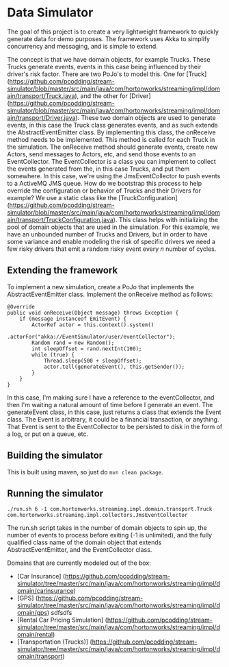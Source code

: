 Data Simulator
================

The goal of this project is to create a very lightweight framework to quickly generate data for demo purposes.  The framework uses Akka to simplify concurrency and messaging, and is simple to extend.  

The concept is that we have domain objects, for example Trucks.  These Trucks generate events, events in this case being influenced by their driver's risk factor.  There are two PoJo's to model this.  One for [Truck] (https://github.com/pcodding/stream-simulator/blob/master/src/main/java/com/hortonworks/streaming/impl/domain/transport/Truck.java), and the other for [Driver] (https://github.com/pcodding/stream-simulator/blob/master/src/main/java/com/hortonworks/streaming/impl/domain/transport/Driver.java).  These two domain objects are used to generate events, in this case the Truck class generates events, and as such extends the AbstractEventEmitter class.  By implementing this class, the onReceive method needs to be implemented.  This method is called for each Truck in the simulation.  The onReceive method should generate events, create new Actors, send messages to Actors, etc, and send those events to an EventCollector.  The EventCollector is a class you can implement to collect the events generated from the, in this case Trucks, and put them somewhere.  In this case, we're using the JmsEventCollector to push events to a ActiveMQ JMS queue.  How do we bootstrap this process to help override the configuration or behavior of Trucks and their Drivers for example?  We use a static class like the [TruckConfiguration] (https://github.com/pcodding/stream-simulator/blob/master/src/main/java/com/hortonworks/streaming/impl/domain/transport/TruckConfiguration.java).  This class helps with initializing the pool of domain objects that are used in the simulation.  For this example, we have an unbounded number of Trucks and Drivers, but in order to have some variance and enable modeling the risk of specific drivers we need a few risky drivers that emit a random risky event every _n_ number of cycles.

## Extending the framework

To implement a new simulation, create a PoJo that implements the AbstractEventEmitter class.  Implement the onReceive method as follows:

	@Override
	public void onReceive(Object message) throws Exception {
	    if (message instanceof EmitEvent) {
	        ActorRef actor = this.context().system()
	                .actorFor("akka://EventSimulator/user/eventCollector");
	        Random rand = new Random();
	        int sleepOffset = rand.nextInt(100);
	        while (true) {
	            Thread.sleep(500 + sleepOffset);
	            actor.tell(generateEvent(), this.getSender());
	        }
	    }
	}
	
In this case, I'm making sure I have a reference to the eventCollector, and then I'm waiting a natural amount of time before I generate an event.  The generateEvent class, in this case, just returns a class that extends the Event class.  The Event is arbitrary, it could be a financial transaction, or anything.  That Event is sent to the EventCollector to be persisted to disk in the form of a log, or put on a queue, etc.

## Building the simulator

This is built using maven, so just do `mvn clean package`.

## Running the simulator

	./run.sh 6 -1 com.hortonworks.streaming.impl.domain.transport.Truck com.hortonworks.streaming.impl.collectors.JmsEventCollector

The run.sh script takes in the number of domain objects to spin up, the number of events to process before exiting (-1 is unlimited), and the fully qualified class name of the domain object that extends AbstractEventEmitter, and the EventCollector class.

Domains that are currently modeled out of the box:

* [Car Insurance] (https://github.com/pcodding/stream-simulator/tree/master/src/main/java/com/hortonworks/streaming/impl/domain/carinsurance)
* [GPS] (https://github.com/pcodding/stream-simulator/tree/master/src/main/java/com/hortonworks/streaming/impl/domain/gps)
sdfsdfs
* [Rental Car Pricing Simulation] (https://github.com/pcodding/stream-simulator/tree/master/src/main/java/com/hortonworks/streaming/impl/domain/rental)
* [Transportation (Trucks)] (https://github.com/pcodding/stream-simulator/tree/master/src/main/java/com/hortonworks/streaming/impl/domain/transport)
